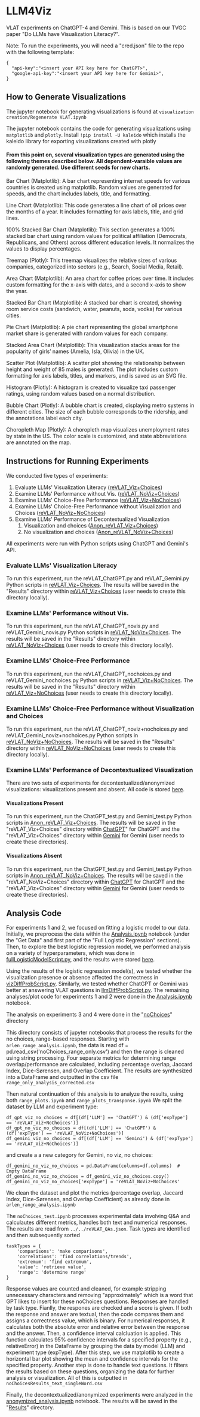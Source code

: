 # LLM4Viz
VLAT experiments on ChatGPT-4 and Gemini.  This is based on our TVGC paper "Do LLMs have Visualization Literacy?".

Note: To run the experiments, you will need a "cred.json" file to the repo with the following template:

```
{
  "api-key":"<insert your API key here for ChatGPT>",
  "google-api-key":"<insert your API key here for Gemini>",
}
```
## How to Generate Visualizations

[//]: # (**TODO**: Finish concatenating the code and elaborate, Arlen Fan)
The jupyter notebook for generating visualizations is found at
`visualization creation/Regenerate VLAT.ipynb`

The jupyter notebook contains the code for generating visualizations using `matplotlib` and `plotly`.
Install `!pip install -U kaleido` which installs the kaleido library for exporting visualizations created with plotly

#### From this point on, several visualization types are generated using the following themes described below. All dependent-varaible values are randomly generated. Use different seeds for new charts.

Bar Chart (Matplotlib): A bar chart representing internet speeds for various countries is created using matplotlib. Random values are generated for speeds, and the chart includes labels, title, and formatting.

Line Chart (Matplotlib):
This code generates a line chart of oil prices over the months of a year. It includes formatting for axis labels, title, and grid lines.

100% Stacked Bar Chart (Matplotlib):
This section generates a 100% stacked bar chart using random values for political affiliation (Democrats, Republicans, and Others) across different education levels. It normalizes the values to display percentages.

Treemap (Plotly):
This treemap visualizes the relative sizes of various companies, categorized into sectors (e.g., Search, Social Media, Retail).

Area Chart (Matplotlib):
An area chart for coffee prices over time. It includes custom formatting for the x-axis with dates, and a second x-axis to show the year.

Stacked Bar Chart (Matplotlib):
A stacked bar chart is created, showing room service costs (sandwich, water, peanuts, soda, vodka) for various cities.

Pie Chart (Matplotlib):
A pie chart representing the global smartphone market share is generated with random values for each company. 

Stacked Area Chart (Matplotlib):
This visualization stacks areas for the popularity of girls’ names (Amelia, Isla, Olivia) in the UK.

Scatter Plot (Matplotlib):
A scatter plot showing the relationship between height and weight of 85 males is generated. The plot includes custom formatting for axis labels, titles, and markers, and is saved as an SVG file.

Histogram (Plotly):
A histogram is created to visualize taxi passenger ratings, using random values based on a normal distribution. 

Bubble Chart (Plotly):
A bubble chart is created, displaying metro systems in different cities. The size of each bubble corresponds to the ridership, and the annotations label each city. 

Choropleth Map (Plotly):
A choropleth map visualizes unemployment rates by state in the US. The color scale is customized, and state abbreviations are annotated on the map.


## Instructions for Running Experiments
We conducted five types of experiments: 

1. Evaluate LLMs' Visualization Literacy ([reVLAT_Viz+Choices](https://github.com/VADERASU/llm4viz-experiments/tree/main/VLAT_Experiments%2BAnalysis/reVLAT_Viz%2BChoices))
2. Examine LLMs' Performance without Vis. ([reVLAT_NoViz+Choices](https://github.com/VADERASU/llm4viz-experiments/tree/main/VLAT_Experiments%2BAnalysis/reVLAT_NoViz%2BChoices))
3. Examine LLMs' Choice-Free Performance ([reVLAT_Viz+NoChoices](https://github.com/VADERASU/llm4viz-experiments/tree/main/VLAT_Experiments%2BAnalysis/reVLAT_Viz%2BNoChoices))
4. Examine LLMs' Choice-Free Performance without Visualization and Choices ([reVLAT_NoViz+NoChoices](https://github.com/VADERASU/llm4viz-experiments/tree/main/VLAT_Experiments%2BAnalysis/reVLAT_NoViz%2BNoChoices))
5. Examine LLMs' Performance of Decontextualized Visualization
   1. Visualization and choices ([Anon_reVLAT_Viz+Choices](https://github.com/VADERASU/llm4viz-experiments/tree/main/VLAT_Experiments%2BAnalysis/Anon/Anon_reVLAT_Viz%2BChoices))
   2. No visualization and choices ([Anon_reVLAT_NoViz+Choices](https://github.com/VADERASU/llm4viz-experiments/tree/main/VLAT_Experiments%2BAnalysis/Anon/Anon_reVLAT_NoViz%2BChoices))
  
All experiments were run with Python scripts using ChatGPT and Gemini's API.

### Evaluate LLMs' Visualization Literacy
To run this experiment, run the reVLAT_ChatGPT.py and reVLAT_Gemini.py Python scripts in [reVLAT_Viz+Choices](https://github.com/VADERASU/llm4viz-experiments/tree/main/VLAT_Experiments%2BAnalysis/reVLAT_Viz%2BChoices).  The results will be saved in the "Results" directory within [reVLAT_Viz+Choices](https://github.com/VADERASU/llm4viz-experiments/tree/main/VLAT_Experiments%2BAnalysis/reVLAT_Viz%2BChoices) (user needs to create this directory locally).

### Examine LLMs' Performance without Vis.
To run this experiment, run the reVLAT_ChatGPT_novis.py and reVLAT_Gemini_novis.py Python scripts in [reVLAT_NoViz+Choices](https://github.com/VADERASU/llm4viz-experiments/tree/main/VLAT_Experiments%2BAnalysis/reVLAT_NoViz%2BChoices).  The results will be saved in the "Results" directory within [reVLAT_NoViz+Choices](https://github.com/VADERASU/llm4viz-experiments/tree/main/VLAT_Experiments%2BAnalysis/reVLAT_NoViz%2BChoices) (user needs to create this directory locally).

### Examine LLMs' Choice-Free Performance
To run this experiment, run the reVLAT_ChatGPT_nochoices.py and reVLAT_Gemini_nochoices.py Python scripts in [reVLAT_Viz+NoChoices](https://github.com/VADERASU/llm4viz-experiments/tree/main/VLAT_Experiments%2BAnalysis/reVLAT_Viz%2BNoChoices).  The results will be saved in the "Results" directory within [reVLAT_Viz+NoChoices](https://github.com/VADERASU/llm4viz-experiments/tree/main/VLAT_Experiments%2BAnalysis/reVLAT_Viz%2BNoChoices) (user needs to create this directory locally).

### Examine LLMs' Choice-Free Performance without Visualization and Choices
To run this experiment, run the reVLAT_ChatGPT_noviz+nochoices.py and reVLAT_Gemini_noviz+nochoices.py Python scripts in [reVLAT_NoViz+NoChoices](https://github.com/VADERASU/llm4viz-experiments/tree/main/VLAT_Experiments%2BAnalysis/reVLAT_NoViz%2BNoChoices).  The results will be saved in the "Results" directory within [reVLAT_NoViz+NoChoices](https://github.com/VADERASU/llm4viz-experiments/tree/main/VLAT_Experiments%2BAnalysis/reVLAT_NoViz%2BNoChoices) (user needs to create this directory locally).

### Examine LLMs' Performance of Decontextualized Visualization
There are two sets of experiments for decontextualized/anonymized visualizations: visualizations present and absent.  All code is stored [here](https://github.com/cseto23/LLM4Viz/tree/main/Anon).

#### Visualizations Present
To run this experiment, run the ChatGPT_test.py and Gemini_test.py Python scripts in [Anon_reVLAT_Viz+Choices](https://github.com/VADERASU/llm4viz-experiments/tree/main/VLAT_Experiments%2BAnalysis/Anon/Anon_reVLAT_Viz%2BChoices).  The results will be saved in the "reVLAT_Viz+Choices" directory within [ChatGPT](https://github.com/VADERASU/llm4viz-experiments/tree/main/VLAT_Experiments%2BAnalysis/Anon/Results/ChatGPT)" for ChatGPT and the "reVLAT_Viz+Choices" directory within [Gemini](https://github.com/VADERASU/llm4viz-experiments/tree/main/VLAT_Experiments%2BAnalysis/Anon/Results/Gemini) for Gemini (user needs to create these directories).

#### Visualizations Absent
To run this experiment, run the ChatGPT_test.py and Gemini_test.py Python scripts in [Anon_reVLAT_NoViz+Choices](https://github.com/VADERASU/llm4viz-experiments/tree/main/VLAT_Experiments%2BAnalysis/Anon/Anon_reVLAT_NoViz%2BChoices).  The results will be saved in the "reVLAT_NoViz+Choices" directory within [ChatGPT](https://github.com/VADERASU/llm4viz-experiments/tree/main/VLAT_Experiments%2BAnalysis/Anon/Results/ChatGPT) for ChatGPT and the "reVLAT_Viz+Choices" directory within [Gemini](https://github.com/VADERASU/llm4viz-experiments/tree/main/VLAT_Experiments%2BAnalysis/Anon/Results/Gemini) for Gemini (user needs to create these directories).

## Analysis Code
For experiments 1 and 2, we focused on fitting a logistic model to our data.  Initially, we preprocess the data within the [Analysis.ipynb](https://github.com/VADERASU/llm4viz-experiments/blob/main/VLAT_Experiments%2BAnalysis/Analysis.ipynb) notebook (under the "Get Data" and first part of the "Full Logistic Regression" sections).  Then, to explore the best logistic regression model, we performed analysis on a variety of hyperparameters, which was done in [fullLogisticModelScript.py](https://github.com/VADERASU/llm4viz-experiments/blob/main/VLAT_Experiments%2BAnalysis/fullLogisticModelScript.py), and the results were stored [here](https://github.com/VADERASU/llm4viz-experiments/tree/main/VLAT_Experiments%2BAnalysis/Analysis/fullLogisticModel).

Using the results of the logistic regression model(s), we tested whether the visualization presence or absence affected the correctness in [vizDiffProbScript.py](https://github.com/VADERASU/llm4viz-experiments/blob/main/VLAT_Experiments%2BAnalysis/vizDiffProbScript.py).  Similarly, we tested whether ChatGPT or Gemini was better at answering VLAT questions in [llmDiffProbScript.py](https://github.com/VADERASU/llm4viz-experiments/blob/main/VLAT_Experiments%2BAnalysis/llmDiffProbScript.py).  The remaining analyses/plot code for experiments 1 and 2 were done in the [Analysis.ipynb](https://github.com/VADERASU/llm4viz-experiments/blob/main/VLAT_Experiments%2BAnalysis/Analysis.ipynb) notebook.

The analysis on experiments 3 and 4 were done in the "[noChoices](https://github.com/VADERASU/llm4viz-experiments/tree/main/VLAT_Experiments%2BAnalysis/Analysis/noChoice)" directory

[//]: # (&#40;**TODO**: Elaborate paragraph, explain different notebooks, Arlen Fan&#41;.)
This directory consists of jupyter notebooks that process the results for the no choices, range-based responses. Starting with `arlen_range_analysis.ipynb`, the data is read df = pd.read_csv('noChoices_range_only.csv')
and then the range is cleaned using string processing. Four separate metrics for determining range overlap/performance are calculated, including percentage overlap, Jaccard Index, Dice-Sørensen, and Overlap Coefficient. The results are synthesized into a DataFrame and outputted in the csv file `range_only_analysis_corrected.csv`

Then natural continuation of this analysis is to analyze the results, using both `range_plots.ipynb` and `range_plots_transponse.ipynb`
We split the dataset by LLM and experiment type:
```angular2html
df_gpt_viz_no_choices = df[(df['LLM'] == 'ChatGPT') & (df['expType'] == 'reVLAT_Viz+NoChoices')]
df_gpt_no_viz_no_choices = df[(df['LLM'] == 'ChatGPT') & (df['expType'] == 'reVLAT_NoViz+NoChoices')]
df_gemini_viz_no_choices = df[(df['LLM'] == 'Gemini') & (df['expType'] == 'reVLAT_Viz+NoChoices')]
```

and create a a new category for Gemini, no viz, no choices:
```angular2html
df_gemini_no_viz_no_choices = pd.DataFrame(columns=df.columns)  # Empty DataFrame
df_gemini_no_viz_no_choices = df_gemini_viz_no_choices.copy()
df_gemini_no_viz_no_choices['expType'] = 'reVLAT_NoViz+NoChoices'
```

We clean the dataset and plot the metrics (percentage overlap, Jaccard Index, Dice-Sørensen, and Overlap Coefficient) as already done in `arlen_range_analysis.ipynb`



The `noChoices_test.ipynb` processes experimental data involving Q&A and calculautes different metrics, handles both text and numerical responses. The results are read from `../../reVLAT_QAs.json`.
Task types are identified and then subsequently sorted
```angular2html
taskTypes = {
    'comparisons': 'make comparisons',
    'correlations': 'find correlations/trends',
    'extremum': 'find extremum',
    'value': 'retrieve value',
    'range': 'determine range'
}
```
Response values are counted and cleaned, for example stripping unnecessary characters and removing "approximately" which is a word that GPT likes to insert for these noChoices questions.
Responses are handled by task type. Fianlly, the respones are checked and a score is given. If both the response and answer are textual, then the code compares them and assigns a correctness value, which is binary. For numerical responses,  it calculates both the absolute error and relative error between the response and the answer.
Then, a confidence interval calcluation is applied. This function calculates 95% confidence intervals for a specified property (e.g., relativeError) in the DataFrame by grouping the data by model (LLM) and experiment type (expType).
After this step, we use matplotlib to create a horizontal bar plot showing the mean and confidence intervals for the specified property.
Another step is done to handle text questions. It filters the results based on these questions, organizing the data for further analysis or visualization.
All of this is outputted in `noChoicesResults_text_singleWord.csv`

Finally, the decontextualized/anonymized experiments were analyzed in the [anonymized_analysis.ipynb](https://github.com/VADERASU/llm4viz-experiments/blob/main/VLAT_Experiments%2BAnalysis/Anon/anonymized_analysis.ipynb) notebook. The results will be saved in the "[Results](https://github.com/VADERASU/llm4viz-experiments/tree/main/VLAT_Experiments%2BAnalysis/Anon/Results)" directory.
